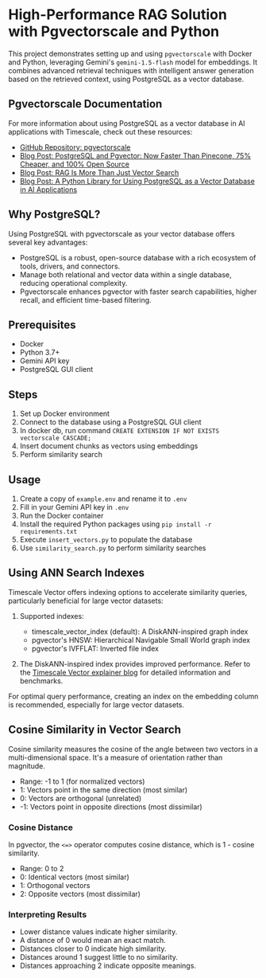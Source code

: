 # High-Performance RAG Solution with Pgvectorscale and Python

This project demonstrates setting up and using `pgvectorscale` with Docker and Python, leveraging Gemini's `gemini-1.5-flash` model for embeddings. It combines advanced retrieval techniques with intelligent answer generation based on the retrieved context, using PostgreSQL as a vector database.

## Pgvectorscale Documentation

For more information about using PostgreSQL as a vector database in AI applications with Timescale, check out these resources:

- [GitHub Repository: pgvectorscale](https://github.com/timescale/pgvectorscale)
- [Blog Post: PostgreSQL and Pgvector: Now Faster Than Pinecone, 75% Cheaper, and 100% Open Source](https://www.timescale.com/blog/pgvector-is-now-as-fast-as-pinecone-at-75-less-cost/)
- [Blog Post: RAG Is More Than Just Vector Search](https://www.timescale.com/blog/rag-is-more-than-just-vector-search/)
- [Blog Post: A Python Library for Using PostgreSQL as a Vector Database in AI Applications](https://www.timescale.com/blog/a-python-library-for-using-postgresql-as-a-vector-database-in-ai-applications/)

## Why PostgreSQL?

Using PostgreSQL with pgvectorscale as your vector database offers several key advantages:

- PostgreSQL is a robust, open-source database with a rich ecosystem of tools, drivers, and connectors.
- Manage both relational and vector data within a single database, reducing operational complexity.
- Pgvectorscale enhances pgvector with faster search capabilities, higher recall, and efficient time-based filtering.

## Prerequisites

- Docker
- Python 3.7+
- Gemini API key
- PostgreSQL GUI client

## Steps

1. Set up Docker environment
2. Connect to the database using a PostgreSQL GUI client
3. In docker db, run command `CREATE EXTENSION IF NOT EXISTS vectorscale CASCADE;`
3. Insert document chunks as vectors using embeddings
4. Perform similarity search

## Usage

1. Create a copy of `example.env` and rename it to `.env`
2. Fill in your Gemini API key in `.env`
3. Run the Docker container
4. Install the required Python packages using `pip install -r requirements.txt`
5. Execute `insert_vectors.py` to populate the database
6. Use `similarity_search.py` to perform similarity searches

## Using ANN Search Indexes

Timescale Vector offers indexing options to accelerate similarity queries, particularly beneficial for large vector datasets:

1. Supported indexes:
   - timescale_vector_index (default): A DiskANN-inspired graph index
   - pgvector's HNSW: Hierarchical Navigable Small World graph index
   - pgvector's IVFFLAT: Inverted file index

2. The DiskANN-inspired index provides improved performance. Refer to the [Timescale Vector explainer blog](https://www.timescale.com/blog/pgvector-is-now-as-fast-as-pinecone-at-75-less-cost/) for detailed information and benchmarks.

For optimal query performance, creating an index on the embedding column is recommended, especially for large vector datasets.

## Cosine Similarity in Vector Search

Cosine similarity measures the cosine of the angle between two vectors in a multi-dimensional space. It's a measure of orientation rather than magnitude.

- Range: -1 to 1 (for normalized vectors)
- 1: Vectors point in the same direction (most similar)
- 0: Vectors are orthogonal (unrelated)
- -1: Vectors point in opposite directions (most dissimilar)

### Cosine Distance

In pgvector, the `<=>` operator computes cosine distance, which is 1 - cosine similarity.

- Range: 0 to 2
- 0: Identical vectors (most similar)
- 1: Orthogonal vectors
- 2: Opposite vectors (most dissimilar)

### Interpreting Results

- Lower distance values indicate higher similarity.
- A distance of 0 would mean an exact match.
- Distances closer to 0 indicate high similarity.
- Distances around 1 suggest little to no similarity.
- Distances approaching 2 indicate opposite meanings.
